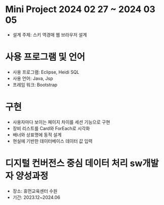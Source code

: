 # Mini Project 2024 02 27 ~ 2024 03 05
- 설계 주제: 스키 역경매 웹 브라우저 설계

# 사용 프로그램 및 언어
- 사용 프로그램: Eclipse, Heidi SQL
- 사용 언어: Java, Jsp
- 프레임 워크: Bootstrap

# 구현 
- 사용자마다 보이는 페이지 차이를 세션 기능으로 구현
- 장비 리스트를 Card와 ForEach로 시각화
- 배너와 상표명에 동적 설계
- 현실에 기반한 데이터베이스 데이터 값 입력


# 디지털 컨버전스 중심 데이터 처리 sw개발자 양성과정
- 장소: 휴먼교육센터 수원
- 기간: 2023.12~2024.06

